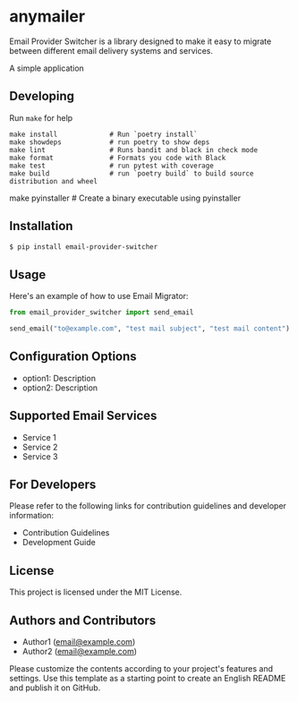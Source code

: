 # anymailer

Email Provider Switcher is a library designed to make it easy to migrate between different email delivery systems and services.

A simple application

## Developing

Run `make` for help

    make install             # Run `poetry install`
    make showdeps            # run poetry to show deps
    make lint                # Runs bandit and black in check mode
    make format              # Formats you code with Black
    make test                # run pytest with coverage
    make build               # run `poetry build` to build source distribution and wheel

make pyinstaller # Create a binary executable using pyinstaller

## Installation

```bash
$ pip install email-provider-switcher
```

## Usage

Here's an example of how to use Email Migrator:

```python
from email_provider_switcher import send_email

send_email("to@example.com", "test mail subject", "test mail content")
```

## Configuration Options

- option1: Description
- option2: Description

## Supported Email Services

- Service 1
- Service 2
- Service 3

## For Developers

Please refer to the following links for contribution guidelines and developer information:

- Contribution Guidelines
- Development Guide

## License

This project is licensed under the MIT License.

## Authors and Contributors

- Author1 (email@example.com)
- Author2 (email@example.com)

Please customize the contents according to your project's features and settings. Use this template as a starting point to create an English README and publish it on GitHub.
